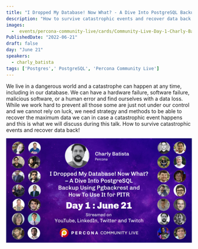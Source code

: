 ```yaml
---
title: "I Dropped My Database! Now What? - A Dive Into PostgreSQL Backup Using pgBackRest and How to Use it for PITR"
description: "How to survive catastrophic events and recover data back!"
images:
  -  events/percona-community-live/cards/Community-Live-Day-1-Charly-Batista.jpg
PublishedDate: "2022-06-21"
draft: false
day: "June 21"
speakers:
  - charly_batista
tags: ['Postgres',' PostgreSQL', 'Percona Community Live']
---
```


We live in a dangerous world and a catastrophe can happen at any time, including in our database. We can have a hardware failure, software failure, malicious software, or a human error and find ourselves with a data loss. While we work hard to prevent all those some are just not under our control and we cannot rely on luck, we need strategy and methods to be able to recover the maximum data we can in case a catastrophic event happens and this is what we will discuss during this talk. How to survive catastrophic events and recover data back!

![I Dropped My Database! Now What? - A Dive Into PostgreSQL Backup Using pgBackRest and How to Use it for PITR](events/percona-community-live/cards/Community-Live-Day-1-Charly-Batista.jpg)